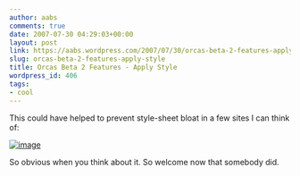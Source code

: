```yaml
---
author: aabs
comments: true
date: 2007-07-30 04:29:03+00:00
layout: post
link: https://aabs.wordpress.com/2007/07/30/orcas-beta-2-features-apply-style/
slug: orcas-beta-2-features-apply-style
title: Orcas Beta 2 Features - Apply Style
wordpress_id: 406
tags:
- cool
---
```


This could have helped to prevent style-sheet bloat in a few sites I can think of: 

[![image](http://aabs.files.wordpress.com/2007/07/image-thumb.png)](http://aabs.files.wordpress.com/2007/07/image.png)  

So obvious when you think about it. So welcome now that somebody did.
